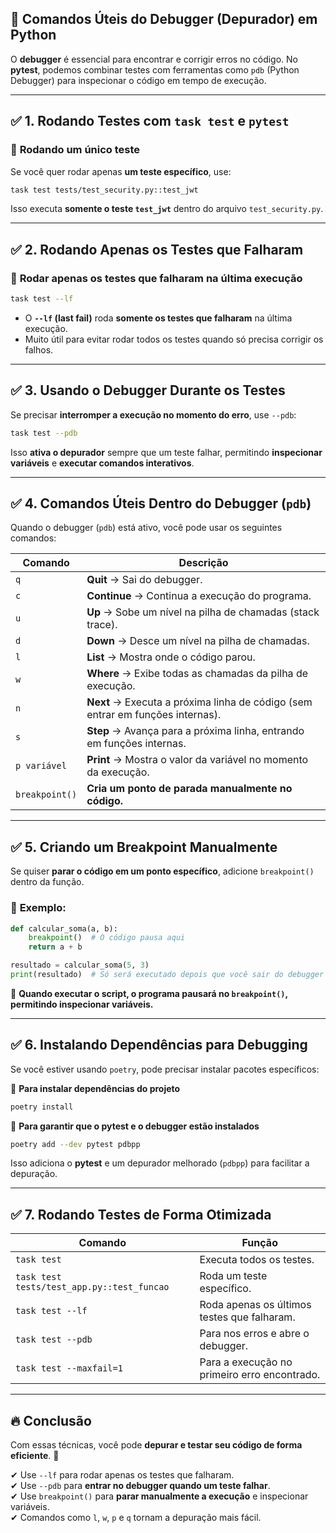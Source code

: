 ## 🔹 **Comandos Úteis do Debugger (Depurador) em Python**  

O **debugger** é essencial para encontrar e corrigir erros no código. No **pytest**, podemos combinar testes com ferramentas como `pdb` (Python Debugger) para inspecionar o código em tempo de execução.  

---
## ✅ **1. Rodando Testes com `task test` e `pytest`**  

### 📌 **Rodando um único teste**  
Se você quer rodar apenas **um teste específico**, use:  
```sh
task test tests/test_security.py::test_jwt
```
Isso executa **somente o teste `test_jwt`** dentro do arquivo `test_security.py`.  

---
## ✅ **2. Rodando Apenas os Testes que Falharam**  

### 📌 **Rodar apenas os testes que falharam na última execução**  
```sh
task test --lf
```
- O **`--lf` (last fail)** roda **somente os testes que falharam** na última execução.  
- Muito útil para evitar rodar todos os testes quando só precisa corrigir os falhos.  

---
## ✅ **3. Usando o Debugger Durante os Testes**  

Se precisar **interromper a execução no momento do erro**, use `--pdb`:  
```sh
task test --pdb
```
Isso **ativa o depurador** sempre que um teste falhar, permitindo **inspecionar variáveis** e **executar comandos interativos**.

---
## ✅ **4. Comandos Úteis Dentro do Debugger (`pdb`)**  

Quando o debugger (`pdb`) está ativo, você pode usar os seguintes comandos:

| **Comando** | **Descrição** |
|------------|--------------|
| `q`  | **Quit** → Sai do debugger. |
| `c`  | **Continue** → Continua a execução do programa. |
| `u`  | **Up** → Sobe um nível na pilha de chamadas (stack trace). |
| `d`  | **Down** → Desce um nível na pilha de chamadas. |
| `l`  | **List** → Mostra onde o código parou. |
| `w`  | **Where** → Exibe todas as chamadas da pilha de execução. |
| `n`  | **Next** → Executa a próxima linha de código (sem entrar em funções internas). |
| `s`  | **Step** → Avança para a próxima linha, entrando em funções internas. |
| `p variável`  | **Print** → Mostra o valor da variável no momento da execução. |
| `breakpoint()` | **Cria um ponto de parada manualmente no código.** |

---
## ✅ **5. Criando um Breakpoint Manualmente**  

Se quiser **parar o código em um ponto específico**, adicione `breakpoint()` dentro da função.  

### 📌 **Exemplo:**  
```python
def calcular_soma(a, b):
    breakpoint()  # O código pausa aqui
    return a + b

resultado = calcular_soma(5, 3)
print(resultado)  # Só será executado depois que você sair do debugger
```
📌 **Quando executar o script, o programa pausará no `breakpoint()`, permitindo inspecionar variáveis.**  

---
## ✅ **6. Instalando Dependências para Debugging**  

Se você estiver usando `poetry`, pode precisar instalar pacotes específicos:  

📌 **Para instalar dependências do projeto**  
```sh
poetry install
```
📌 **Para garantir que o pytest e o debugger estão instalados**  
```sh
poetry add --dev pytest pdbpp
```
Isso adiciona o **pytest** e um depurador melhorado (`pdbpp`) para facilitar a depuração.  

---
## ✅ **7. Rodando Testes de Forma Otimizada**  

| **Comando** | **Função** |
|------------|-----------|
| `task test` | Executa todos os testes. |
| `task test tests/test_app.py::test_funcao` | Roda um teste específico. |
| `task test --lf` | Roda apenas os últimos testes que falharam. |
| `task test --pdb` | Para nos erros e abre o debugger. |
| `task test --maxfail=1` | Para a execução no primeiro erro encontrado. |

---
## 🔥 **Conclusão**  

Com essas técnicas, você pode **depurar e testar seu código de forma eficiente**. 🚀  

✔ Use `--lf` para rodar apenas os testes que falharam.  
✔ Use `--pdb` para **entrar no debugger quando um teste falhar**.  
✔ Use `breakpoint()` para **parar manualmente a execução** e inspecionar variáveis.  
✔ Comandos como `l`, `w`, `p` e `q` tornam a depuração mais fácil.  